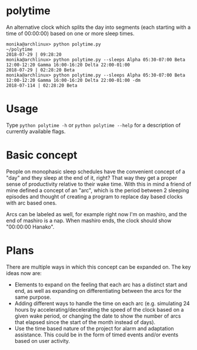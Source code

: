 # polytime
An alternative clock which splits the day into segments (each starting with a time of 00:00:00) based on one or more sleep times. 

 ```
 monika@archlinux> python polytime.py                                                                               ~/polytime
2018-07-29 | 09:28:20 
monika@archlinux> python polytime.py --sleeps Alpha 05:30-07:00 Beta 12:00-12:20 Gamma 16:00-16:20 Delta 22:00-01:00    
2018-07-29 | 02:28:20 Beta
monika@archlinux> python polytime.py --sleeps Alpha 05:30-07:00 Beta 12:00-12:20 Gamma 16:00-16:20 Delta 22:00-01:00 -dm
2018-07-114 | 02:28:20 Beta
```

# Usage
Type `python polytime -h` or `python polytime --help` for a description of currently available flags.

# Basic concept

People on monophasic sleep schedules have the convenient concept of a "day" and they sleep at the end of it, right? That way they get a proper sense of productivity relative to their wake time. With this in mind a friend of mine defined a concept of an "arc", which is the period between 2 sleeping episodes and thought of creating a program to replace day based clocks with arc based ones.

Arcs can be labeled as well, for example right now I'm on mashiro, and the end of mashiro is a nap. When mashiro ends, the clock should show "00:00:00 Hanako".

# Plans

There are multiple ways in which this concept can be expanded on. The key ideas now are:
- Elements to expand on the feeling that each arc has a distinct start and end, as well as expanding on differentiating between the arcs for the same purpose.
- Adding different ways to handle the time on each arc (e.g. simulating 24 hours by accelerating/decelerating the speed of the clock based on a given wake period, or changing the date to show the number of arcs that elapsed since the start of the month instead of days).
- Use the time based nature of the project for alarm and adaptation assistance. This could be in the form of timed events and/or events based on user activity.
